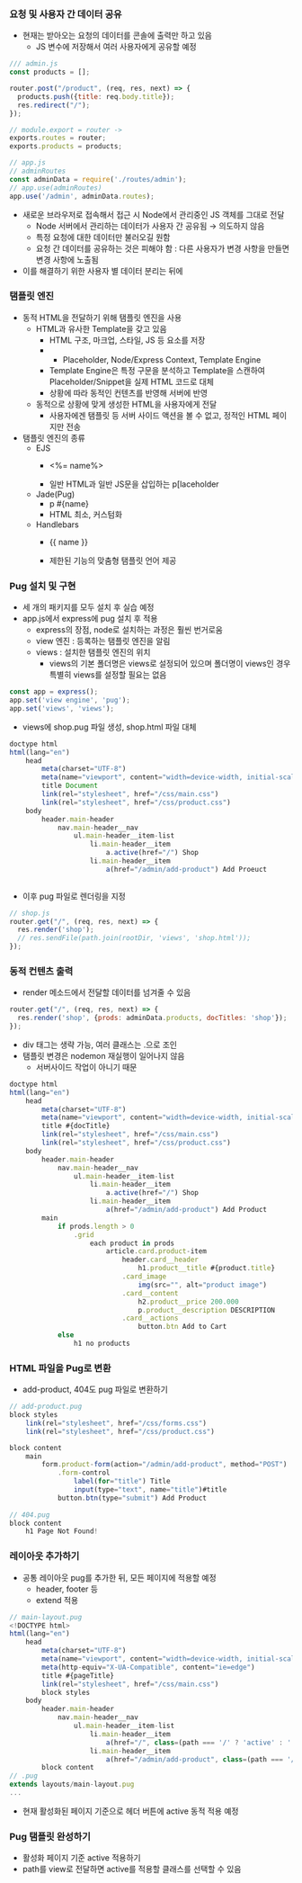 ### 요청 및 사용자 간 데이터 공유

- 현재는 받아오는 요청의 데이터를 콘솔에 출력만 하고 있음
    - JS 변수에 저장해서 여러 사용자에게 공유할 예정

```jsx
/// admin.js
const products = [];

router.post("/product", (req, res, next) => {
  products.push({title: req.body.title});
  res.redirect("/");
});

// module.export = router ->
exports.routes = router;
exports.products = products;

// app.js
// adminRoutes
const adminData = require('./routes/admin');
// app.use(adminRoutes)
app.use('/admin', adminData.routes);
```

- 새로운 브라우저로 접속해서 접근 시 Node에서 관리중인 JS 객체를 그대로 전달
    - Node 서버에서 관리하는 데이터가 사용자 간 공유됨 → 의도하지 않음
    - 특정 요청에 대한 데이터만 불러오길 원함
    - 요청 간 데이터를 공유하는 것은 피해야 함 : 다른 사용자가 변경 사항을 만들면 변경 사항에 노출됨
- 이를 해결하기 위한 사용자 별 데이터 분리는 뒤에

### 탬플릿 엔진

- 동적 HTML을 전달하기 위해 탬플릿 엔진을 사용
    - HTML과 유사한 Template을 갖고 있음
        - HTML 구조, 마크업, 스타일, JS 등 요소를 저장
        - + Placeholder, Node/Express Context, Template Engine
        - Template Engine은 특정 구문을 분석하고 Template을 스캔하여 Placeholder/Snippet을 실제 HTML 코드로 대체
        - 상황에 따라 동적인 컨텐츠를 반영해 서버에 반영
    - 동적으로 상황에 맞게 생성한 HTML을 사용자에게 전달
        - 사용자에겐 탬플릿 등 서버 사이드 액션을 볼 수 없고, 정적인 HTML 페이지만 전송
- 탬플릿 엔진의 종류
    - EJS
        - <p><%= name%></p>
        - 일반 HTML과 일반 JS문을 삽입하는 p[laceholder
    - Jade(Pug)
        - p #{name}
        - HTML 최소, 커스텀화
    - Handlebars
        - <p>{{ name }}</p>
        - 제한된 기능의 맞춤형 탬플릿 언어 제공

### Pug 설치 및 구현

- 세 개의 패키지를 모두 설치 후 실습 예정
- app.js에서 express에 pug 설치 후 적용
    - express의 장점, node로 설치하는 과정은 훨씬 번거로움
    - view 엔진 : 등록하는 탬플릿 엔진을 알림
    - views : 설치한 탬플릿 엔진의 위치
        - views의 기본 폴더명은 views로 설정되어 있으며 폴더명이 views인 경우 특별히 views를 설정할 필요는 없음

```jsx
const app = express();
app.set('view engine', 'pug');
app.set('views', 'views');
```

- views에 shop.pug 파일 생성, shop.html 파일 대체

```jsx
doctype html
html(lang="en")
    head
        meta(charset="UTF-8")
        meta(name="viewport", content="width=device-width, initial-scale=1.0")
        title Document
        link(rel="stylesheet", href="/css/main.css")
        link(rel="stylesheet", href="/css/product.css")
    body 
        header.main-header
            nav.main-header__nav
                ul.main-header__item-list 
                    li.main-header__item
                        a.active(href="/") Shop
                    li.main-header__item
                        a(href="/admin/add-product") Add Proeuct
                    
```

- 이후 pug 파일로 렌더링을 지정

```jsx
// shop.js
router.get("/", (req, res, next) => {
  res.render('shop');
  // res.sendFile(path.join(rootDir, 'views', 'shop.html'));
});
```

### 동적 컨텐츠 출력

- render 메소드에서 전달할 데이터를 넘겨줄 수 있음

```jsx
router.get("/", (req, res, next) => {
  res.render('shop', {prods: adminData.products, docTitles: 'shop'});
});
```

- div 태그는 생략 가능, 여러 클래스는 .으로 조인
- 탬플릿 변경은 nodemon 재실행이 일어나지 않음
    - 서버사이드 작업이 아니기 때문

```jsx
doctype html
html(lang="en")
    head
        meta(charset="UTF-8")
        meta(name="viewport", content="width=device-width, initial-scale=1.0")
        title #{docTitle}
        link(rel="stylesheet", href="/css/main.css")
        link(rel="stylesheet", href="/css/product.css")
    body 
        header.main-header
            nav.main-header__nav
                ul.main-header__item-list 
                    li.main-header__item
                        a.active(href="/") Shop
                    li.main-header__item
                        a(href="/admin/add-product") Add Product
        main 
            if prods.length > 0
                .grid 
                    each product in prods
                        article.card.product-item 
                            header.card__header 
                                h1.product__title #{product.title}
                            .card_image 
                                img(src="", alt="product image")
                            .card__content 
                                h2.product__price 200.000
                                p.product__description DESCRIPTION 
                            .card__actions  
                                button.btn Add to Cart
            else 
                h1 no products

```

### HTML 파일을 Pug로 변환

- add-product, 404도 pug 파일로 변환하기

```jsx
// add-product.pug
block styles
    link(rel="stylesheet", href="/css/forms.css")
    link(rel="stylesheet", href="/css/product.css")

block content
    main
        form.product-form(action="/admin/add-product", method="POST")
            .form-control
                label(for="title") Title
                input(type="text", name="title")#title
            button.btn(type="submit") Add Product
          
// 404.pug
block content
    h1 Page Not Found!
```

### 레이아웃 추가하기

- 공통 레이아웃 pug를 추가한 뒤, 모든 페이지에 적용할 예정
    - header, footer 등
    - extend 적용

```jsx
// main-layout.pug
<!DOCTYPE html>
html(lang="en")
    head
        meta(charset="UTF-8")
        meta(name="viewport", content="width=device-width, initial-scale=1.0")
        meta(http-equiv="X-UA-Compatible", content="ie=edge")
        title #{pageTitle}
        link(rel="stylesheet", href="/css/main.css")
        block styles
    body   
        header.main-header
            nav.main-header__nav
                ul.main-header__item-list
                    li.main-header__item
                        a(href="/", class=(path === '/' ? 'active' : '')) Shop
                    li.main-header__item
                        a(href="/admin/add-product", class=(path === '/admin/add-product' ? 'active' : '')) Add Product
        block content
// .pug
extends layouts/main-layout.pug
...
```

- 현재 활성화된 페이지 기준으로 헤더 버튼에 active 동적 적용 예정

### Pug 탬플릿 완성하기

- 활성화 페이지 기준 active 적용하기
- path를 view로 전달하면 active를 적용할 클래스를 선택할 수 있음

